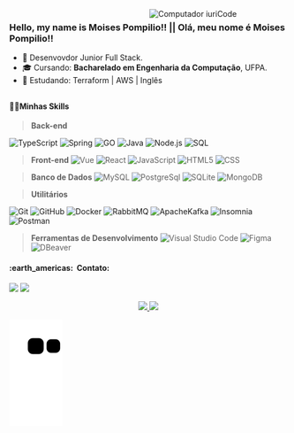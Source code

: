 
<img src="https://raw.githubusercontent.com/MicaelliMedeiros/micaellimedeiros/master/image/computer-illustration.png" min-width="100px" max-width="250px" width="250px" align="right" alt="Computador iuriCode">

### Hello, my name is Moises Pompilio!! || Olá, meu nome é Moises Pompilio!!


- 💼 Desenvovdor Junior Full Stack.
- 🎓 Cursando: **Bacharelado em Engenharia da Computação**, UFPA.
- 🧠 Estudando: Terraform | AWS | Inglês

##
<h4> 👨‍💻Minhas Skills </h4>

> **Back-end**
 
  ![TypeScript](https://img.shields.io/badge/TypeScript-35495E?style=flat&logo=TypeScript&logoColor=007acc)
  ![Spring](https://img.shields.io/badge/-Spring-333333?style=flat&logo=Spring)
  ![GO](https://img.shields.io/badge/-Go-333333?style=flat&logo=Go)
  ![Java](https://img.shields.io/badge/-Java-333333?style=flat&logo=Java)
  ![Node.js](https://img.shields.io/badge/-Node.js-333333?style=flat&logo=Node.js)
  ![SQL](https://img.shields.io/badge/-SQL-333333?style=flat&logo=SQL)
 

> **Front-end**
  ![Vue](https://img.shields.io/badge/Vue.js-35495E?style=flat&logo=vuedotjs&logoColor=4FC08D)
  ![React](https://img.shields.io/badge/-React-333333?style=flat&logo=React)
  ![JavaScript](https://img.shields.io/badge/-JavaScript-333333?style=flat&logo=javascript)
  ![HTML5](https://img.shields.io/badge/-HTML5-333333?style=flat&logo=HTML5)
  ![CSS](https://img.shields.io/badge/-CSS-333333?style=flat&logo=CSS3&logoColor=1572B6)

> **Banco de Dados**
  ![MySQL](https://img.shields.io/badge/-MySQL-333333?style=flat&logo=mysql)
  ![PostgreSql](https://img.shields.io/badge/-Postgresql-333333?style=flat&logo=postgresql)
  ![SQLite](https://img.shields.io/badge/-SQLite-333333?style=flat&logo=SQLite)
  ![MongoDB](https://img.shields.io/badge/-MongoDB-333333?style=flat&logo=MongoDB)
 
> **Utilitários**

  ![Git](https://img.shields.io/badge/-Git-333333?style=flat&logo=git)
  ![GitHub](https://img.shields.io/badge/-GitHub-333333?style=flat&logo=github)
  ![Docker](https://img.shields.io/badge/-Docker-333333?style=flat&logo=docker)
  ![RabbitMQ](https://img.shields.io/badge/-RabbitMQ-333333?style=flat&logo=RabbitMQ)
  ![ApacheKafka](https://img.shields.io/badge/-ApacheKafka-333333?style=flat&logo=ApacheKafka)
  ![Insomnia](https://img.shields.io/badge/-Insomnia-333333?style=flat&logo=insomnia)
  ![Postman](https://img.shields.io/badge/-Postman-333333?style=flat&logo=postman)
  
> **Ferramentas de Desenvolvimento**
  ![Visual Studio Code](https://img.shields.io/badge/-Visual%20Studio%20Code-333333?style=flat&logo=visual-studio-code&logoColor=007ACC)
  ![Figma](https://img.shields.io/badge/-Figma-333333?style=flat&logo=Figma-ide&logoColor=2C2255)
  ![DBeaver](https://img.shields.io/badge/-DBeaver-333333?style=flat&logo=dbeaver)
 

<h4> :earth_americas: &nbsp;Contato: </h4> 

  <p align="left">
 <!--  
  <a href="https://keen-fairy-002944.netlify.app/" alt="Portifolio">
  <img src="https://img.shields.io/badge/-Portifolio-0e76a8?style=flat-square&logo=mastodon&logoColor=white" /></a>
  -->
  
  <a href="mailto:moisesalexandrep.c@gmail.com" alt="Gmail">
  <img src="https://img.shields.io/badge/-Gmail-FF0000?style=flat-square&labelColor=FF0000&logo=gmail&logoColor=white" /></a>

  <a href="https://www.linkedin.com/in/moises-pompilio-173bb021b" alt="Linkedin">
  <img src="https://img.shields.io/badge/-Linkedin-0e76a8?style=flat-square&logo=Linkedin&logoColor=white" /></a>
  
 

</p>



<div align="center">
  <a href="https://github.com/moisesPompilio">
  <img height="180em" src="https://github-readme-stats.vercel.app/api?username=moisespompilio&show_icons=true&theme=dracula&include_all_commits=true&count_private=true"/>
  <img height="180em" src="https://github-readme-stats.vercel.app/api/top-langs/?username=moisespompilio&layout=compact&langs_count=7&theme=dracula"/>
</div>


 
  ![Snake animation](https://github.com/moisespompilio/moisespompilio/blob/output/github-contribution-grid-snake.svg)
 
</div>
